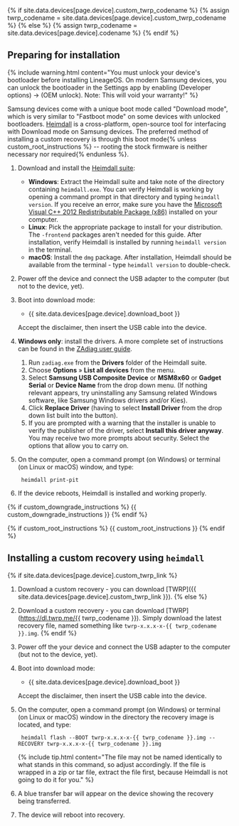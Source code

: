 {% if site.data.devices[page.device].custom_twrp_codename %}
{% assign twrp_codename = site.data.devices[page.device].custom_twrp_codename %}
{% else %}
{% assign twrp_codename = site.data.devices[page.device].codename %}
{% endif %}

## Preparing for installation

{% include warning.html content="You must unlock your device's bootloader before installing LineageOS. On modern Samsung devices, you can unlock the bootloader in the Settings app by enabling (Developer options) -> (OEM unlock).  Note: This will void your warranty!" %}

Samsung devices come with a unique boot mode called "Download mode", which is very similar to "Fastboot mode" on some devices with unlocked bootloaders.
[Heimdall](http://www.glassechidna.com.au/products/heimdall/) is a cross-platform, open-source tool for interfacing with Download mode on Samsung devices.
The preferred method of installing a custom recovery is through this boot mode{% unless custom_root_instructions %} -- rooting the stock firmware is neither necessary nor required{% endunless %}.

1. Download and install the [Heimdall suite](http://glassechidna.com.au/heimdall/#downloads):
    * **Windows**: Extract the Heimdall suite and take note of the directory containing `heimdall.exe`. You can verify Heimdall is working by opening a command
    prompt in that directory and typing `heimdall version`. If you receive an error, make sure you have the 
    [Microsoft Visual C++ 2012 Redistributable Package (x86)](https://www.microsoft.com/en-us/download/details.aspx?id=30679) installed on your computer.
    * **Linux**: Pick the appropriate package to install for your distribution. The `-frontend` packages aren't needed for this guide. After installation,
    verify Heimdall is installed by running `heimdall version` in the terminal.
    * **macOS**: Install the `dmg` package. After installation, Heimdall should be available from the terminal - type `heimdall version` to double-check.
2. Power off the device and connect the USB adapter to the computer (but not to the device, yet).
3. Boot into download mode:

    * {{ site.data.devices[page.device].download_boot }}

    Accept the disclaimer, then insert the USB cable into the device.
4. **Windows only**: install the drivers. A more complete set of instructions can be found in the [ZAdiag user guide](https://github.com/pbatard/libwdi/wiki/Zadig).
    1. Run `zadiag.exe` from the **Drivers** folder of the Heimdall suite.
    2. Choose **Options** &raquo; **List all devices** from the menu.
    3. Select **Samsung USB Composite Device** or **MSM8x60** or **Gadget Serial** or **Device Name** from the drop down menu. (If nothing relevant appears, try uninstalling any Samsung related Windows software, like Samsung Windows drivers and/or Kies).
    4. Click **Replace Driver** (having to select **Install Driver** from the drop down list built into the button).
    5. If you are prompted with a warning that the installer is unable to verify the publisher of the driver, select **Install this driver anyway**. You may receive two more prompts about security. Select the options that allow you to carry on.
5. On the computer, open a command prompt (on Windows) or terminal (on Linux or macOS) window, and type:

        heimdall print-pit
6. If the device reboots, Heimdall is installed and working properly.

{% if custom_downgrade_instructions %}
{{ custom_downgrade_instructions }}
{% endif %}

{% if custom_root_instructions %}
{{ custom_root_instructions }}
{% endif %}

## Installing a custom recovery using `heimdall`

{% if site.data.devices[page.device].custom_twrp_link %}
1. Download a custom recovery - you can download [TWRP]({{ site.data.devices[page.device].custom_twrp_link }}).
{% else %}
1. Download a custom recovery - you can download [TWRP](https://dl.twrp.me/{{ twrp_codename }}). Simply download the latest recovery file, named something like `twrp-x.x.x-x-{{ twrp_codename }}.img`.
{% endif %}
2. Power off the your device and connect the USB adapter to the computer (but not to the device, yet).
3. Boot into download mode:

    * {{ site.data.devices[page.device].download_boot }}

    Accept the disclaimer, then insert the USB cable into the device.
4. On the computer, open a command prompt (on Windows) or terminal (on Linux or macOS) window in the directory the recovery image is located, and type:

        heimdall flash --BOOT twrp-x.x.x-x-{{ twrp_codename }}.img --RECOVERY twrp-x.x.x-x-{{ twrp_codename }}.img

    {% include tip.html content="The file may not be named identically to what stands in this command, so adjust accordingly. If the file is wrapped in a zip or tar file, extract the file first, because Heimdall is not going to do it for you." %}
5. A blue transfer bar will appear on the device showing the recovery being transferred.
6. The device will reboot into recovery.
